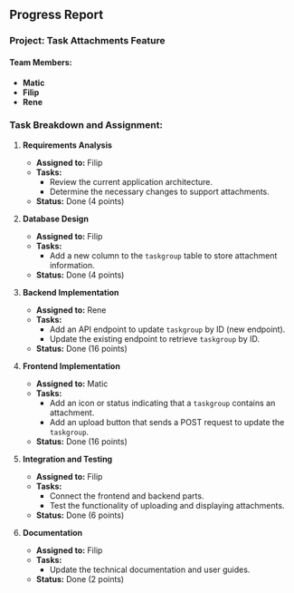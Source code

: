 ## Progress Report

### Project: Task Attachments Feature

#### Team Members:
- **Matic** 
- **Filip** 
- **Rene** 

### Task Breakdown and Assignment:
1. **Requirements Analysis**
   - **Assigned to:** Filip
   - **Tasks:**
     - Review the current application architecture.
     - Determine the necessary changes to support attachments.
   - **Status:** Done (4 points)

2. **Database Design**
   - **Assigned to:** Filip
   - **Tasks:**
     - Add a new column to the `taskgroup` table to store attachment information.
   - **Status:** Done (4 points)

3. **Backend Implementation**
   - **Assigned to:** Rene
   - **Tasks:**
     - Add an API endpoint to update `taskgroup` by ID (new endpoint).
     - Update the existing endpoint to retrieve `taskgroup` by ID.
   - **Status:** Done (16 points)

4. **Frontend Implementation**
   - **Assigned to:** Matic
   - **Tasks:**
     - Add an icon or status indicating that a `taskgroup` contains an attachment.
     - Add an upload button that sends a POST request to update the `taskgroup`.
   - **Status:** Done (16 points)

5. **Integration and Testing**
   - **Assigned to:** Filip
   - **Tasks:**
     - Connect the frontend and backend parts.
     - Test the functionality of uploading and displaying attachments.
   - **Status:** Done (6 points)

6. **Documentation**
   - **Assigned to:** Filip
   - **Tasks:**
     - Update the technical documentation and user guides.
   - **Status:** Done (2 points)
